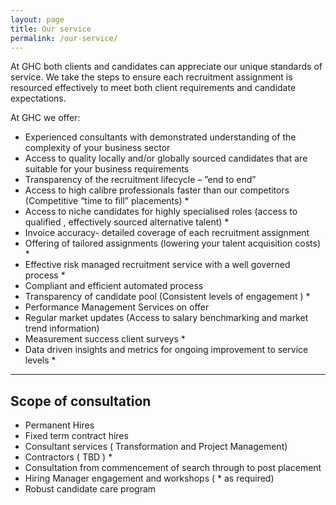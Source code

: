```yaml
---
layout: page
title: Our service
permalink: /our-service/
---
```

At GHC both clients and candidates can appreciate our unique standards of service. We take the steps to ensure each recruitment assignment is resourced effectively to meet both client requirements and candidate expectations.

At GHC we offer:
- Experienced consultants with demonstrated understanding of the complexity of your business sector
- Access to quality locally and/or globally sourced candidates that are suitable for your business requirements
- Transparency of the recruitment lifecycle – ”end to end”
- Access to high calibre professionals faster than our competitors (Competitive “time to fill” placements) *
- Access to niche candidates for highly specialised roles (access to qualified , effectively sourced alternative talent) *
- Invoice accuracy- detailed coverage of each recruitment assignment
- Offering of tailored assignments (lowering your talent acquisition costs) *
- Effective risk managed recruitment service with a well governed process *
- Compliant and efficient automated process
- Transparency of candidate pool (Consistent levels of engagement ) *
- Performance Management Services on offer
- Regular market updates (Access to salary benchmarking and market trend information)
- Measurement success client surveys *
- Data driven insights and metrics for ongoing improvement to service levels *

---
## Scope of consultation

- Permanent Hires
- Fixed term contract hires
- Consultant services ( Transformation and Project Management)
- Contractors ( TBD ) *
- Consultation from commencement of search through to post placement
- Hiring Manager engagement and workshops ( * as required)
- Robust candidate care program


